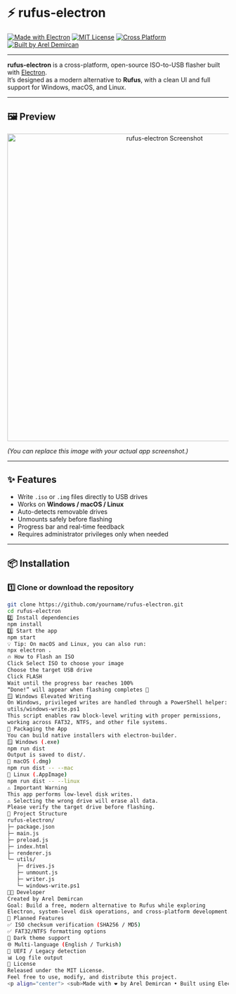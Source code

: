 # ⚡ rufus-electron

[![Made with Electron](https://img.shields.io/badge/Made%20with-Electron-blue.svg)](https://www.electronjs.org/)
[![MIT License](https://img.shields.io/badge/license-MIT-green.svg)](./LICENSE)
[![Cross Platform](https://img.shields.io/badge/platform-Windows%20%7C%20macOS%20%7C%20Linux-orange.svg)](#)
[![Built by Arel Demircan](https://img.shields.io/badge/built%20by-Arel%20Demircan-lightgrey.svg)](#)

---

**rufus-electron** is a cross-platform, open-source ISO-to-USB flasher built with [Electron](https://www.electronjs.org/).  
It’s designed as a modern alternative to **Rufus**, with a clean UI and full support for Windows, macOS, and Linux.

---

## 🖼️ Preview

<p align="center">
  <img src="./assets/screenshot.png" alt="rufus-electron Screenshot" width="700">
</p>

*(You can replace this image with your actual app screenshot.)*

---

## ✨ Features

- Write `.iso` or `.img` files directly to USB drives  
- Works on **Windows / macOS / Linux**  
- Auto-detects removable drives  
- Unmounts safely before flashing  
- Progress bar and real-time feedback  
- Requires administrator privileges only when needed  

---

## 📦 Installation

### 1️⃣ Clone or download the repository
```bash
git clone https://github.com/yourname/rufus-electron.git
cd rufus-electron
2️⃣ Install dependencies
npm install
3️⃣ Start the app
npm start
💡 Tip: On macOS and Linux, you can also run:
npx electron .
🔥 How to Flash an ISO
Click Select ISO to choose your image
Choose the target USB drive
Click FLASH
Wait until the progress bar reaches 100%
“Done!” will appear when flashing completes 🎉
🪟 Windows Elevated Writing
On Windows, privileged writes are handled through a PowerShell helper:
utils/windows-write.ps1
This script enables raw block-level writing with proper permissions,
working across FAT32, NTFS, and other file systems.
🧰 Packaging the App
You can build native installers with electron-builder.
🪟 Windows (.exe)
npm run dist
Output is saved to dist/.
🍎 macOS (.dmg)
npm run dist -- --mac
🐧 Linux (.AppImage)
npm run dist -- --linux
⚠️ Important Warning
This app performs low-level disk writes.
⚠️ Selecting the wrong drive will erase all data.
Please verify the target drive before flashing.
📁 Project Structure
rufus-electron/
├─ package.json
├─ main.js
├─ preload.js
├─ index.html
├─ renderer.js
└─ utils/
   ├─ drives.js
   ├─ unmount.js
   ├─ writer.js
   └─ windows-write.ps1
👨‍💻 Developer
Created by Arel Demircan
Goal: Build a free, modern alternative to Rufus while exploring
Electron, system-level disk operations, and cross-platform development.
🧩 Planned Features
✅ ISO checksum verification (SHA256 / MD5)
✅ FAT32/NTFS formatting options
🌙 Dark theme support
🌐 Multi-language (English / Turkish)
🧩 UEFI / Legacy detection
📊 Log file output
🪪 License
Released under the MIT License.
Feel free to use, modify, and distribute this project.
<p align="center"> <sub>Made with ❤️ by Arel Demircan • Built using Electron</sub> </p> ```
